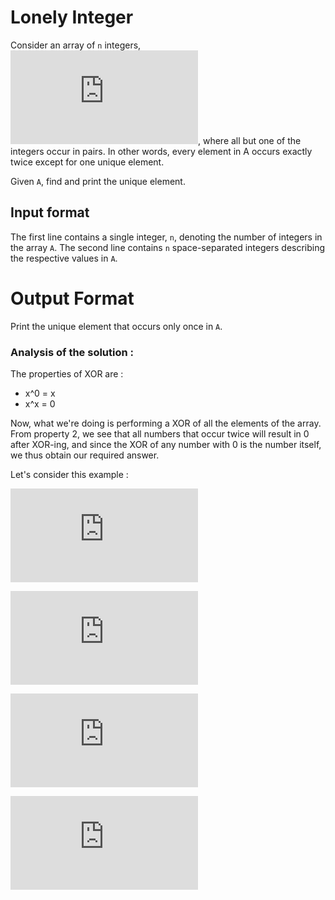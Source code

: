 # Lonely Integer

Consider an array of `n` integers, ![](http://latex.codecogs.com/svg.latex?A%20%3D%20%5Cleft%5Ba_0%2C%20a_1%2C%20...%20a_%7Bn-1%7D%20%5Cright%5D), where all but one of the integers occur in pairs. In other words, every element in A occurs exactly twice except for one unique element.

Given `A`, find and print the unique element.


## Input format

The first line contains a single integer, `n`, denoting the number of integers in the array `A`.
The second line contains `n` space-separated integers describing the respective values in `A`.

# Output Format

Print the unique element that occurs only once in `A`.


### Analysis of the solution :

The properties of XOR are : 
- x^0 = x 
- x^x = 0

Now, what we're doing is performing a XOR of all the elements of the array. From property 2, we see that all numbers that occur twice will result in 0 after XOR-ing, and since the XOR of any number with 0 is the number itself, we thus obtain our required answer.

Let's consider this example :

![](http://latex.codecogs.com/svg.latex?%286%29_%7B10%7D%5Coplus%282%29_%7B10%7D%5Coplus%288%29_%7B10%7D%5Coplus%286%29_%7B10%7D%5Coplus%282%29_%7B10%7D)

![](http://latex.codecogs.com/svg.latex?%5CRightarrow%20%280110%29_%7B2%7D%5Coplus%280010%29_%7B2%7D%5Coplus%281000%29_%7B2%7D%5Coplus%280110%29_%7B2%7D%5Coplus%280010%29_%7B2%7D)

![](http://latex.codecogs.com/svg.latex?%5CRightarrow%20%281000%29_%7B2%7D)

![](http://latex.codecogs.com/svg.latex?%5CRightarrow%20%288%29_%7B10%7D)
